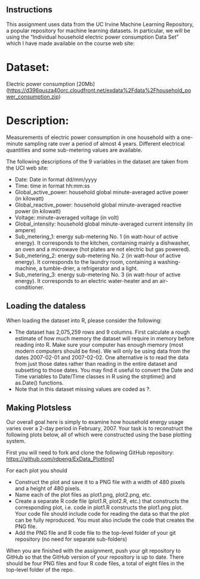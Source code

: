 ## Instructions

This assignment uses data from the UC Irvine Machine Learning Repository, a popular repository for machine learning datasets. In particular, we will be using the “Individual household electric power consumption Data Set” which I have made available on the course web site:

# Dataset: 
Electric power consumption [20Mb] 
(https://d396qusza40orc.cloudfront.net/exdata%2Fdata%2Fhousehold_power_consumption.zip)
# Description: 
Measurements of electric power consumption in one household with a one-minute sampling rate over a period of almost 4 years. Different electrical quantities and some sub-metering values are available.

The following descriptions of the 9 variables in the dataset are taken from the UCI web site:

* Date: Date in format dd/mm/yyyy
* Time: time in format hh:mm:ss
* Global_active_power: household global minute-averaged active power (in kilowatt)
* Global_reactive_power: household global minute-averaged reactive power (in kilowatt)
* Voltage: minute-averaged voltage (in volt)
* Global_intensity: household global minute-averaged current intensity (in ampere)
* Sub_metering_1: energy sub-metering No. 1 (in watt-hour of active energy). It corresponds to the kitchen, containing mainly a dishwasher, an oven and a microwave (hot plates are not electric but gas powered).
* Sub_metering_2: energy sub-metering No. 2 (in watt-hour of active energy). It corresponds to the laundry room, containing a washing-machine, a tumble-drier, a refrigerator and a light.
* Sub_metering_3: energy sub-metering No. 3 (in watt-hour of active energy). It corresponds to an electric water-heater and an air-conditioner.

## Loading the dataless 
When loading the dataset into R, please consider the following:

* The dataset has 2,075,259 rows and 9 columns. First calculate a rough estimate of how much memory the dataset will require in memory before reading into R. Make sure your computer has enough memory (most modern computers should be fine).
We will only be using data from the dates 2007-02-01 and 2007-02-02. One alternative is to read the data from just those dates rather than reading in the entire dataset and subsetting to those dates.
You may find it useful to convert the Date and Time variables to Date/Time classes in R using the strptime()  and as.Date() functions.
* Note that in this dataset missing values are coded as ?.

## Making Plotsless 
Our overall goal here is simply to examine how household energy usage varies over a 2-day period in February, 2007. Your task is to reconstruct the following plots below, all of which were constructed using the base plotting system.

First you will need to fork and clone the following GitHub repository: https://github.com/rdpeng/ExData_Plotting1

For each plot you should
* Construct the plot and save it to a PNG file with a width of 480 pixels and a height of 480 pixels.
* Name each of the plot files as plot1.png, plot2.png, etc.
* Create a separate R code file (plot1.R, plot2.R, etc.) that constructs the corresponding plot, i.e. code in plot1.R constructs the plot1.png plot. Your code file should include code for reading the data so that the plot can be fully reproduced. You must also include the code that creates the PNG file.
* Add the PNG file and R code file to the top-level folder of your git repository (no need for separate sub-folders)

When you are finished with the assignment, push your git repository to GitHub so that the GitHub version of your repository is up to date. There should be four PNG files and four R code files, a total of eight files in the top-level folder of the repo.
